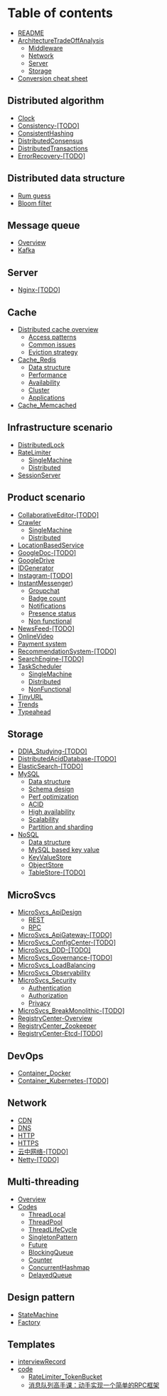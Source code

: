 # Table of contents

* [README](README.md)
* [ArchitectureTradeOffAnalysis](architectureAnalysis/overview.md)
  * [Middleware](architectureAnalysis/middleware.md)
  * [Network](architectureAnalysis/network.md)
  * [Server](architectureAnalysis/server.md)
  * [Storage](architectureAnalysis/storage.md)
* [Conversion cheat sheet](https://docs.google.com/spreadsheets/d/18Hjr0f5msuCp_FCoFATEOU0jPqpsLwXjm7QDxdUtgJw/edit#gid=0)

## Distributed algorithm

* [Clock](algorithm\_clock.md)
* [Consistency-\[TODO\]](algorithm\_consistency-todo.md)
* [ConsistentHashing](algorithm\_consistenthashing.md)
* [DistributedConsensus](algorithm\_distributedconsensus.md)
* [DistributedTransactions](algorithm\_distributedtransactions.md)
* [ErrorRecovery-\[TODO\]](algorithm\_errorrecovery-todo.md)

## Distributed data structure
* [Rum guess](datastructure_rumconjecture.md)
* [Bloom filter](datastructure_bloomfilter.md)

## Message queue
* [Overview](messageQueue/overview.md)
* [Kafka](messageQueue/kafka.md)

## Server
* [Nginx-\[TODO\]](server\_nginx-todo.md)

## Cache

* [Distributed cache overview](cache/distributedcache.md)
  * [Access patterns](cache/distributedcacheAccessPatterns.md)
  * [Common issues](cache/distributedcacheCommonIssues.md)
  * [Eviction strategy](cache/distributedCacheEviction.md)
* [Cache\_Redis](cache/redis.md)
  * [Data structure](cache/redisDataStructure.md)
  * [Performance](cache/redisPerformance.md)
  * [Availability](cache/redisAvailability.md)
  * [Cluster](cache/redisCluster.md)
  * [Applications](cache/redisApplications.md)
* [Cache\_Memcached](cache/memcached.md)

## Infrastructure scenario

* [DistributedLock](scenario\_distributedlock.md)
* [RateLimiter](scenario\_rateLimiter/overview.md)
  * [SingleMachine](scenario\_rateLimiter/singleMachine.md)
  * [Distributed](scenario\_rateLimiter/distributed.md)
* [SessionServer](scenario\_sessionserver.md)

## Product scenario

* [CollaborativeEditor-\[TODO\]](scenario_collaborateEditor-todo.md)
* [Crawler](scenario_webcrawler/overview.md)
  * [SingleMachine](scenario_webcrawler/singleMachine.md)
  * [Distributed](scenario_webcrawler/distributed.md)
* [LocationBasedService](scenario\_geosearch.md)
* [GoogleDoc-\[TODO\]](scenario\_googledoc-todo.md)
* [GoogleDrive](scenario\_googledrive.md)
* [IDGenerator](scenario\_idgenerator.md)
* [Instagram-\[TODO\]](scenario\_instagram-todo.md)
* [InstantMessenger](scenario_messenger/overview.md))
  * [Groupchat](scenario_messenger/groupChat.md)
  * [Badge count](scenario_messenger/badgeCount.md)
  * [Notifications](scenario_messenger/notifications.md)
  * [Presence status](scenario_messenger/presenceStatus.md)
  * [Non functional](scenario_messenger/nonFuncFeatures.md)
* [NewsFeed-\[TODO\]](scenario\_newsfeed.md)
* [OnlineVideo](scenario\_onlinevideo.md)
* [Payment system](scenario_payment.md)
* [RecommendationSystem-\[TODO\]](scenario\_recommendationsystem-todo.md)
* [SearchEngine-\[TODO\]](scenario\_searchengine-todo.md)
* [TaskScheduler](scenario\_taskScheduler/overview.md)
  * [SingleMachine](scenario\_taskScheduler/singleMachine.md)
  * [Distributed](scenario\_taskScheduler/distributed.md)
  * [NonFunctional](scenario_taskScheduler/nonFunctional.md)
* [TinyURL](scenario\_tinyurl.md)
* [Trends](scenario\_trends.md)
* [Typeahead](scenario\_typeahead.md)


## Storage

* [DDIA\_Studying-\[TODO\]](ddia\_studying.md)
* [DistributedAcidDatabase-\[TODO\]](storage\_distributedaciddatabase.md)
* [ElasticSearch-\[TODO\]](storage\_elasticsearch.md)
* [MySQL](storage_mySQL/README.md)
  * [Data structure](storage_mySQL/mysql_datastructure.md)
  * [Schema design](storage_mySQL/mysql_schemadesign.md)
  * [Perf optimization](storage_mySQL/mysql_perfOptimization.md)
  * [ACID](storage_mySQL/mysql_ACID.md)
  * [High availability](storage_mySQL/mysql_highavailability.md)
  * [Scalability](storage_mySQL/mysql_scalability.md)
  * [Partition and sharding](storage_mySQL/mysql_partitionAndSharding.md)
* [NoSQL](storage_nosql/README.md)
  * [Data structure](storage_nosql/nosql_datastructure.md)
  * [MySQL based key value](storage_nosql/mysql_keyValue.md)
  * [KeyValueStore](storage_nosql/storage_keyvaluestore.md)
  * [ObjectStore](storage_nosql/storage_objectstore.md)
  * [TableStore-\[TODO\]](storage_nosql/storage_tablestore-todo.md)

## MicroSvcs

* [MicroSvcs\_ApiDesign](microsvcs/apidesign/README.md)
  * [REST](microsvcs/apidesign/rest.md)
  * [RPC](microsvcs/apidesign/rpc.md)
* [MicroSvcs\_ApiGateway-\[TODO\]](microsvcs\_apigateway-todo.md)
* [MicroSvcs\_ConfigCenter-\[TODO\]](microsvcs\_configcenter-todo.md)
* [MicroSvcs\_DDD-\[TODO\]](microsvcs\_ddd-todo.md)
* [MicroSvcs\_Governance-\[TODO\]](microsvcs\_governance.md)
* [MicroSvcs\_LoadBalancing](microsvcs\_loadbalancing.md)
* [MicroSvcs\_Observability](microsvcs\_observability.md)
* [MicroSvcs\_Security](microsvcs/microsvcs\_security/README.md)
  * [Authentication](microsvcs/microsvcs\_security/authentication.md)
  * [Authorization](microsvcs/microsvcs\_security/authorization.md)
  * [Privacy](microsvcs/microsvcs\_security/privacy.md)
* [MicroSvcs\_BreakMonolithic-\[TODO\]](microsvcs\_breakingmonolithic-todo.md)
* [RegistryCenter-Overview](registrycenter-overview.md)
* [RegistryCenter\_Zookeeper](registrycenter\_zookeeper.md)
* [RegistryCenter-Etcd-\[TODO\]](registrycenter-etcd-todo.md)

## DevOps

* [Container\_Docker](container\_docker.md)
* [Container\_Kubernetes-\[TODO\]](container\_kubernetes.md)

## Network

* [CDN](network\_cdn.md)
* [DNS](network\_dns.md)
* [HTTP](network\_http.md)
* [HTTPS](network\_https.md)
* [云中网络-\[TODO\]](network-yun-zhong-wang-luo.md)
* [Netty-\[TODO\]](network\_netty-todo.md)

## Multi-threading

* [Overview](algorithm\_multithreading.md)
* [Codes](code/multithreads/README.md)
  * [ThreadLocal](code/multithreads/threadlocal.md)
  * [ThreadPool](code/multithreads/threadpool.md)
  * [ThreadLifeCycle](code/multithreads/threadlifecycle.md)
  * [SingletonPattern](code/multithreads/singletonpattern.md)
  * [Future](code/multithreads/future.md)
  * [BlockingQueue](code/multithreads/blockingqueue.md)
  * [Counter](code/multithreads/counter.md)
  * [ConcurrentHashmap](code/multithreads/concurrenthashmap.md)
  * [DelayedQueue](code/multithreads/delayedqueue.md)

## Design pattern
* [StateMachine](designpattern_statemachine.md)
* [Factory](designpattern_factory.md)

## Templates

* [interviewRecord](interviewrecord.md)
* [code](code/README.md)
  * [RateLimiter\_TokenBucket](code/ratelimiter\_tokenbucket.md)
  * [消息队列高手课：动手实现一个简单的RPC框架](code/simple-rpc-framework-master.md)
